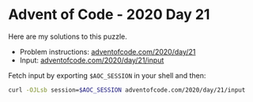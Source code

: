 # Advent of Code - 2020 Day 21
Here are my solutions to this puzzle.

* Problem instructions: [adventofcode.com/2020/day/21](https://adventofcode.com/2020/day/21)
* Input: [adventofcode.com/2020/day/21/input](https://adventofcode.com/2020/day/21/input)

Fetch input by exporting `$AOC_SESSION` in your shell and then:
```bash
curl -OJLsb session=$AOC_SESSION adventofcode.com/2020/day/21/input
```

